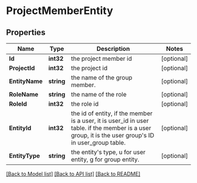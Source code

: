 # ProjectMemberEntity

## Properties

Name | Type | Description | Notes
------------ | ------------- | ------------- | -------------
**Id** | **int32** | the project member id | [optional] 
**ProjectId** | **int32** | the project id | [optional] 
**EntityName** | **string** | the name of the group member. | [optional] 
**RoleName** | **string** | the name of the role | [optional] 
**RoleId** | **int32** | the role id | [optional] 
**EntityId** | **int32** | the id of entity, if the member is a user, it is user_id in user table. if the member is a user group, it is the user group&#39;s ID in user_group table. | [optional] 
**EntityType** | **string** | the entity&#39;s type, u for user entity, g for group entity. | [optional] 

[[Back to Model list]](../README.md#documentation-for-models) [[Back to API list]](../README.md#documentation-for-api-endpoints) [[Back to README]](../README.md)



